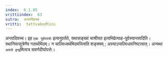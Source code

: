 ```yaml
---
index:  6.1.85
vrittiindex:  63
sutra:  अन्तादिवच्च
vritti:  tattvabodhini 
---
```


अन्तादिवच्च। इह `एकः पूर्वपरयोः` इत्यनुवर्तते, यथासङ्ख्यं चाश्रीयत इत्यभिप्रेत्याह-पूर्वस्यान्तवदिति। स्थानिवत्सूत्रेणैव गतार्थमिदम्। न चाल्विध्यर्थमिदमस्त्विति शङ्क्यम् ; अस्याऽप्यल्विधावनिष्टत्वात्। अन्यथा `अयजे इन्द्र`मित्यत्र सवर्णदीर्घापत्तेः।

